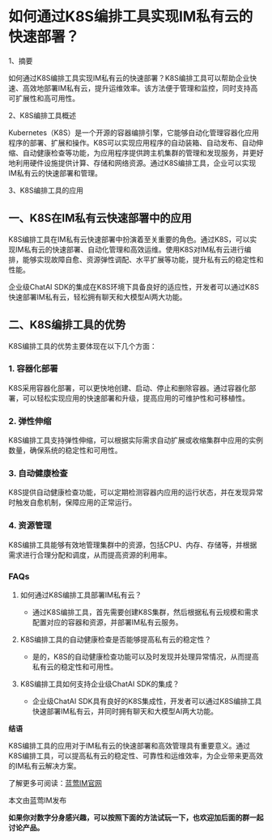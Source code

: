 # 如何通过K8S编排工具实现IM私有云的快速部署？

1、摘要

如何通过K8S编排工具实现IM私有云的快速部署？K8S编排工具可以帮助企业快速、高效地部署IM私有云，提升运维效率。该方法便于管理和监控，同时支持高可扩展性和高可用性。

2、K8S编排工具概述

Kubernetes（K8S）是一个开源的容器编排引擎，它能够自动化管理容器化应用程序的部署、扩展和操作。K8S可以实现应用程序的自动装箱、自动发布、自动伸缩、自动健康检查等功能，为应用程序提供跨主机集群的管理和发现服务，并更好地利用硬件设施提供计算、存储和网络资源。通过K8S编排工具，企业可以实现IM私有云的快速部署和管理。

3、K8S编排工具的应用

## 一、K8S在IM私有云快速部署中的应用

K8S编排工具在IM私有云快速部署中扮演着至关重要的角色。通过K8S，可以实现IM私有云的快速部署、自动化管理和高效运维。使用K8S对IM私有云进行编排，能够实现故障自愈、资源弹性调配、水平扩展等功能，提升私有云的稳定性和性能。

企业级ChatAI SDK的集成在K8S环境下具备良好的适应性，开发者可以通过K8S快速部署IM私有云，轻松拥有聊天和大模型AI两大功能。

## 二、K8S编排工具的优势

K8S编排工具的优势主要体现在以下几个方面：

### 1. 容器化部署

K8S采用容器化部署，可以更快地创建、启动、停止和删除容器。通过容器化部署，可以轻松实现应用的快速部署和升级，提高应用的可维护性和可移植性。

### 2. 弹性伸缩

K8S编排工具支持弹性伸缩，可以根据实际需求自动扩展或收缩集群中应用的实例数量，确保系统的稳定性和可用性。

### 3. 自动健康检查

K8S提供自动健康检查功能，可以定期检测容器内应用的运行状态，并在发现异常时触发自愈机制，保障应用的正常运行。

### 4. 资源管理

K8S编排工具能够有效地管理集群中的资源，包括CPU、内存、存储等，并根据需求进行合理分配和调度，从而提高资源的利用率。

### **FAQs**

1. 如何通过K8S编排工具部署IM私有云？
   - 通过K8S编排工具，首先需要创建K8S集群，然后根据私有云规模和需求配置对应的容器和资源，并部署IM私有云服务。

2. K8S编排工具的自动健康检查是否能够提高私有云的稳定性？
   - 是的，K8S的自动健康检查功能可以及时发现并处理异常情况，从而提高私有云的稳定性和可用性。

3. K8S编排工具如何支持企业级ChatAI SDK的集成？
   - 企业级ChatAI SDK具有良好的K8S集成性，开发者可以通过K8S编排工具快速部署IM私有云，并同时拥有聊天和大模型AI两大功能。

**结语**

K8S编排工具的应用对于IM私有云的快速部署和高效管理具有重要意义。通过K8S编排工具，可以提高私有云的稳定性、可靠性和运维效率，为企业带来更高效的IM私有云解决方案。

了解更多可阅读：[蓝莺IM官网](https://www.lanyingim.com)

本文由蓝莺IM发布

**如果你对数字分身感兴趣，可以按照下面的方法试玩一下，也欢迎加后面的群一起讨论产品。**
